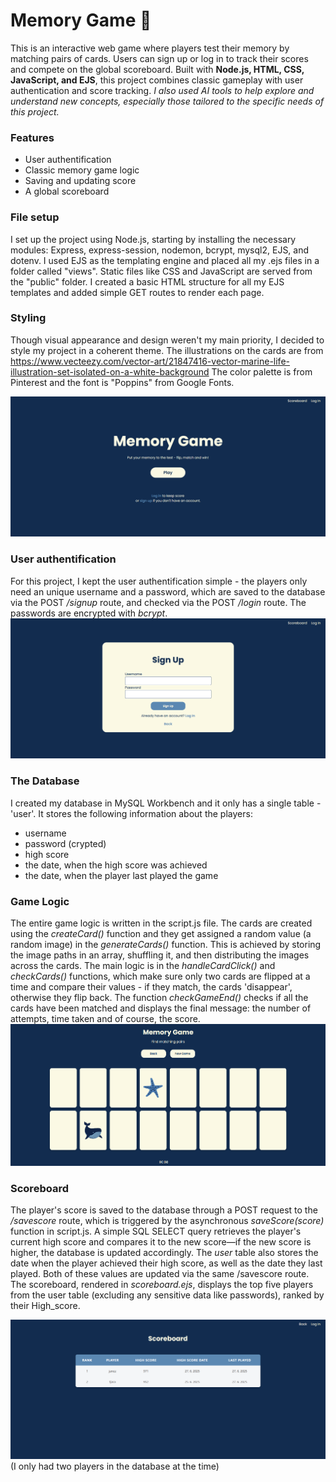 # Memory Game 🧠
This is an interactive web game where players test their memory by matching pairs of cards. Users can sign up or log in to track their scores and compete on the global scoreboard.
Built with **Node.js, HTML, CSS, JavaScript, and EJS**, this project combines classic gameplay with user authentication and score tracking.
*I also used AI tools to help explore and understand new concepts, especially those tailored to the specific needs of this project.*

### Features
- User authentification
- Classic memory game logic
- Saving and updating score
- A global scoreboard

### File setup
I set up the project using Node.js, starting by installing the necessary modules: Express, express-session, nodemon, bcrypt, mysql2, EJS, and dotenv. I used EJS as the templating engine and placed all my .ejs files in a folder called "views". Static files like CSS and JavaScript are served from the "public" folder. I created a basic HTML structure for all my EJS templates and added simple GET routes to render each page.

### Styling
Though visual appearance and design weren't my main priority, I decided to style my project in a coherent theme. The illustrations on the cards are from https://www.vecteezy.com/vector-art/21847416-vector-marine-life-illustration-set-isolated-on-a-white-background The color palette is from Pinterest and the font is "Poppins" from Google Fonts.

![Screenshot of the project interface](assets/screenshot1.png)

### User authentification
For this project, I kept the user authentification simple - the players only need an unique username and a password, which are saved to the database via the POST */signup* route, and checked via the POST */login* route. The passwords are encrypted with *bcrypt*.
![Screenshot of the project interface](assets/screenshot2.png)

### The Database
I created my database in MySQL Workbench and it only has a single table - 'user'. It stores the following information about the players:
- username
- password (crypted)
- high score
- the date, when the high score was achieved
- the date, when the player last played the game

### Game Logic
The entire game logic is written in the script.js file. The cards are created using the *createCard()* function and they get assigned a random value (a random image) in the *generateCards()* function. This is achieved by storing the image paths in an array, shuffling it, and then distributing the images across the cards.
The main logic is in the *handleCardClick()* and *checkCards()* functions, which make sure only two cards are flipped at a time and compare their values - if they match, the cards 'disappear', otherwise they flip back. 
The function *checkGameEnd()* checks if all the cards have been matched and displays the final message: the number of attempts, time taken and of course, the score.
![Screenshot of the project interface](assets/screenshot3.png)

### Scoreboard
The player's score is saved to the database through a POST request to the */savescore* route, which is triggered by the asynchronous *saveScore(score)* function in script.js. A simple SQL SELECT query retrieves the player's current high score and compares it to the new score—if the new score is higher, the database is updated accordingly.
The *user* table also stores the date when the player achieved their high score, as well as the date they last played. Both of these values are updated via the same /savescore route.
The scoreboard, rendered in *scoreboard.ejs*, displays the top five players from the user table (excluding any sensitive data like passwords), ranked by their High_score.

![Screenshot of the project interface](assets/screenshot4.png)
(I only had two players in the database at the time)

